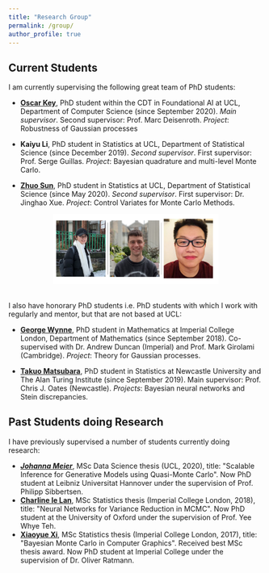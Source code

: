 ```yaml
---
title: "Research Group"
permalink: /group/
author_profile: true
---
```




## Current Students

I am currently supervising the following great team of PhD students:

* [**Oscar Key**](https://oscarkey.github.io), PhD student within the CDT in Foundational AI at UCL, Department of Computer Science (since September 2020). *Main supervisor*. Second supervisor: Prof. Marc Deisenroth. *Project*: Robustness of Gaussian processes

* **Kaiyu Li**, PhD student in Statistics at UCL, Department of Statistical Science (since December 2019). *Second supervisor*. First supervisor: Prof. Serge Guillas. *Project*: Bayesian quadrature and multi-level Monte Carlo. 

* [**Zhuo Sun**](https://jz-fun.github.io), PhD student in Statistics at UCL, Department of Statistical Science (since May 2020). *Second supervisor*. First supervisor: Dr. Jinghao Xue. *Project*: Control Variates for Monte Carlo Methods.


<center><img src="/images/research_group.png" alt="research group" width="65%"> </center> 

<br />


I also have honorary PhD students i.e. PhD students with which I work with regularly and mentor, but that are not based at UCL:

* [**George Wynne**](https://georgewynne.github.io/), PhD student in Mathematics at Imperial College London, Department of Mathematics (since September 2018). Co-supervised with Dr. Andrew Duncan (Imperial) and Prof. Mark Girolami (Cambridge). *Project*: Theory for Gaussian processes.

* [**Takuo Matsubara**](https://sites.google.com/view/takuomatsubara/home), PhD student in Statistics at Newcastle University and The Alan Turing Institute (since September 2019). Main supervisor: Prof. Chris J. Oates (Newcastle). *Projects*: Bayesian neural networks and Stein discrepancies.


## Past Students doing Research

I have previously supervised a number of students currently doing research:

* [***Johanna Meier***](https://de.linkedin.com/in/johanna-meier-3737a6195), MSc Data Science thesis (UCL, 2020), title: "Scalable Inference for Generative
Models using Quasi-Monte Carlo". Now PhD student at Leibniz Universitat Hannover under the supervision of Prof. Philipp Sibbertsen.
* [**Charline le Lan**](http://csml.stats.ox.ac.uk/people/lelan/), MSc Statistics thesis (Imperial College London, 2018), title: "Neural Networks for Variance Reduction in MCMC". Now PhD student at the University of Oxford under the supervision of Prof. Yee Whye Teh. 
* [**Xiaoyue Xi**](https://www.researchgate.net/profile/Xiaoyue_Xi), MSc Statistics thesis (Imperial College London, 2017), title: "Bayesian Monte Carlo in Computer Graphics". Received best MSc thesis award. Now PhD student at Imperial College under the supervision of Dr. Oliver Ratmann. 
